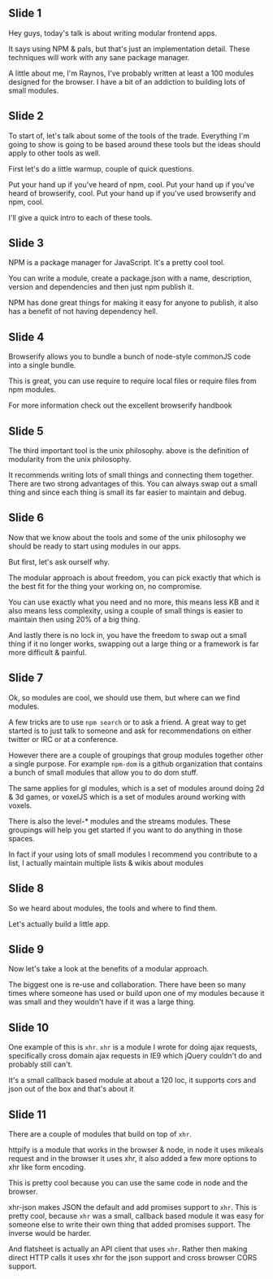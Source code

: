 ## Slide 1

Hey guys, today's talk is about writing modular frontend apps.

It says using NPM & pals, but that's just an implementation
  detail. These techniques will work with any sane package
  manager.

A little about me, I'm Raynos, I've probably written at least a 100
  modules designed for the browser. I have a bit of an addiction
  to building lots of small modules.

## Slide 2

To start of, let's talk about some of the tools of the trade.
  Everything I'm going to show is going to be based around these
  tools but the ideas should apply to other tools as well.

First let's do a little warmup, couple of quick questions.

Put your hand up if you've heard of npm, cool.
Put your hand up if you've heard of browserify, cool.
Put your hand up if you've used browserify and npm, cool.

I'll give a quick intro to each of these tools.

## Slide 3

NPM is a package manager for JavaScript. It's a pretty cool tool.

You can write a module, create a package.json with a name,
  description, version and dependencies and then just npm publish
  it.

NPM has done great things for making it easy for anyone to 
  publish, it also has a benefit of not having dependency hell.

## Slide 4

Browserify allows you to bundle a bunch of node-style commonJS
  code into a single bundle.

This is great, you can use require to require local files or
  require files from npm modules. 

For more information check out the excellent browserify handbook

## Slide 5

The third important tool is the unix philosophy. above is the
  definition of modularity from the unix philosophy.

It recommends writing lots of small things and connecting them
  together. There are two strong advantages of this. You can
  always swap out a small thing and since each thing is small
  its far easier to maintain and debug.

## Slide 6

Now that we know about the tools and some of the unix philosophy
  we should be ready to start using modules in our apps.

But first, let's ask ourself why.

The modular approach is about freedom, you can pick exactly
  that which is the best fit for the thing your working on,
  no compromise.

You can use exactly what you need and no more, this means less
  KB and it also means less complexity, using a couple of small
  things is easier to maintain then using 20% of a big thing.

And lastly there is no lock in, you have the freedom to swap out
  a small thing if it no longer works, swapping out a large thing
  or a framework is far more difficult & painful.

## Slide 7

Ok, so modules are cool, we should use them, but where can we
  find modules. 

A few tricks are to use `npm search` or to ask a friend. A great
  way to get started is to just talk to someone and ask for 
  recommendations on either twitter or IRC or at a conference.

However there are a couple of groupings that group modules
  together other a single purpose. For example `npm-dom` is a
  github organization that contains a bunch of small modules
  that allow you to do dom stuff. 

The same applies for gl modules, which is a set of modules
  around doing 2d & 3d games, or voxelJS which is a set of 
  modules around working with voxels.

There is also the level-* modules and the streams modules. These
  groupings will help you get started if you want to do anything
  in those spaces. 

In fact if your using lots of small modules I recommend you
  contribute to a list, I actually maintain multiple lists & wikis
  about modules

## Slide 8

So we heard about modules, the tools and where to find them. 

Let's actually build a little app.

<demo>

## Slide 9

Now let's take a look at the benefits of a modular approach.

The biggest one is re-use and collaboration. There have been so
  many times where someone has used or build upon one of my
  modules because it was small and they wouldn't have if it was
  a large thing.

## Slide 10

One example of this is `xhr`. `xhr` is a module I wrote for doing
  ajax requests, specifically cross domain ajax requests in IE9
  which jQuery couldn't do and probably still can't.

It's a small callback based module at about a 120 loc, it supports
  cors and json out of the box and that's about it

## Slide 11

There are a couple of modules that build on top of `xhr`.

httpify is a module that works in the browser & node, in node it
  uses mikeals request and in the browser it uses xhr, it also
  added a few more options to xhr like form encoding.

This is pretty cool because you can use the same code in node 
  and the browser.

xhr-json makes JSON the default and add promises support to `xhr`.
  This is pretty cool, because `xhr` was a small, callback based
  module it was easy for someone else to write their own thing
  that added promises support. The inverse would be harder.

And flatsheet is actually an API client that uses `xhr`. Rather
  then making direct HTTP calls it uses xhr for the json support
  and cross browser CORS support.

